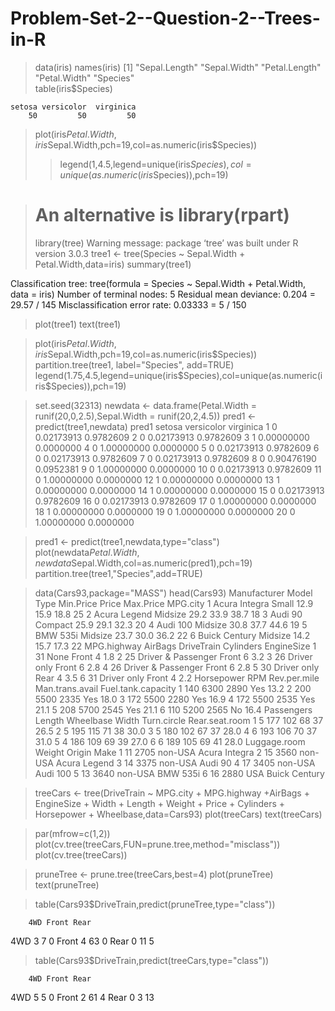 Problem-Set-2--Question-2--Trees-in-R
=====================================
> data(iris)
> names(iris)
[1] "Sepal.Length" "Sepal.Width"  "Petal.Length" "Petal.Width"  "Species"     
> table(iris$Species)

    setosa versicolor  virginica 
        50         50         50 

> plot(iris$Petal.Width,iris$Sepal.Width,pch=19,col=as.numeric(iris$Species))
> >legend(1,4.5,legend=unique(iris$Species),col=unique(as.numeric(iris$Species)),pch=19)
 



> # An alternative is library(rpart)
> library(tree)
Warning message:
package ‘tree’ was built under R version 3.0.3 
> tree1 <- tree(Species ~ Sepal.Width + Petal.Width,data=iris)
> summary(tree1)

Classification tree:
tree(formula = Species ~ Sepal.Width + Petal.Width, data = iris)
Number of terminal nodes:  5 
Residual mean deviance:  0.204 = 29.57 / 145 
Misclassification error rate: 0.03333 = 5 / 150 
> plot(tree1)
> text(tree1)
 



> plot(iris$Petal.Width,iris$Sepal.Width,pch=19,col=as.numeric(iris$Species))
> partition.tree(tree1, label="Species", add=TRUE)
> legend(1.75,4.5,legend=unique(iris$Species),col=unique(as.numeric(iris$Species)),pch=19)
 


> set.seed(32313)
> newdata <- data.frame(Petal.Width = runif(20,0,2.5),Sepal.Width = runif(20,2,4.5))
> pred1 <- predict(tree1,newdata)
> pred1
   setosa versicolor virginica
1       0 0.02173913 0.9782609
2       0 0.02173913 0.9782609
3       1 0.00000000 0.0000000
4       0 1.00000000 0.0000000
5       0 0.02173913 0.9782609
6       0 0.02173913 0.9782609
7       0 0.02173913 0.9782609
8       0 0.90476190 0.0952381
9       0 1.00000000 0.0000000
10      0 0.02173913 0.9782609
11      0 1.00000000 0.0000000
12      1 0.00000000 0.0000000
13      1 0.00000000 0.0000000
14      1 0.00000000 0.0000000
15      0 0.02173913 0.9782609
16      0 0.02173913 0.9782609
17      0 1.00000000 0.0000000
18      1 0.00000000 0.0000000
19      0 1.00000000 0.0000000
20      0 1.00000000 0.0000000


> pred1 <- predict(tree1,newdata,type="class")
> plot(newdata$Petal.Width,newdata$Sepal.Width,col=as.numeric(pred1),pch=19)
> partition.tree(tree1,"Species",add=TRUE)
 


> data(Cars93,package="MASS")
> head(Cars93)
  Manufacturer   Model    Type Min.Price Price Max.Price MPG.city
1        Acura Integra   Small      12.9  15.9      18.8       25
2        Acura  Legend Midsize      29.2  33.9      38.7       18
3         Audi      90 Compact      25.9  29.1      32.3       20
4         Audi     100 Midsize      30.8  37.7      44.6       19
5          BMW    535i Midsize      23.7  30.0      36.2       22
6        Buick Century Midsize      14.2  15.7      17.3       22
  MPG.highway            AirBags DriveTrain Cylinders EngineSize
1          31               None      Front         4        1.8
2          25 Driver & Passenger      Front         6        3.2
3          26        Driver only      Front         6        2.8
4          26 Driver & Passenger      Front         6        2.8
5          30        Driver only       Rear         4        3.5
6          31        Driver only      Front         4        2.2
  Horsepower  RPM Rev.per.mile Man.trans.avail Fuel.tank.capacity
1        140 6300         2890             Yes               13.2
2        200 5500         2335             Yes               18.0
3        172 5500         2280             Yes               16.9
4        172 5500         2535             Yes               21.1
5        208 5700         2545             Yes               21.1
6        110 5200         2565              No               16.4
  Passengers Length Wheelbase Width Turn.circle Rear.seat.room
1          5    177       102    68          37           26.5
2          5    195       115    71          38           30.0
3          5    180       102    67          37           28.0
4          6    193       106    70          37           31.0
5          4    186       109    69          39           27.0
6          6    189       105    69          41           28.0
  Luggage.room Weight  Origin          Make
1           11   2705 non-USA Acura Integra
2           15   3560 non-USA  Acura Legend
3           14   3375 non-USA       Audi 90
4           17   3405 non-USA      Audi 100
5           13   3640 non-USA      BMW 535i
6           16   2880     USA Buick Century

> treeCars <- tree(DriveTrain ~ MPG.city + MPG.highway +AirBags + EngineSize + Width + Length + Weight + Price + Cylinders + Horsepower + Wheelbase,data=Cars93)
> plot(treeCars)
> text(treeCars)

 
> par(mfrow=c(1,2))
> plot(cv.tree(treeCars,FUN=prune.tree,method="misclass"))
> plot(cv.tree(treeCars))

 

> pruneTree <- prune.tree(treeCars,best=4)
> plot(pruneTree)
> text(pruneTree)

 

> table(Cars93$DriveTrain,predict(pruneTree,type="class"))
       
        4WD Front Rear
  4WD     3     7    0
  Front   4    63    0
  Rear    0    11    5
> table(Cars93$DriveTrain,predict(treeCars,type="class"))
       
        4WD Front Rear
  4WD     5     5    0
  Front   2    61    4
  Rear    0     3   13
